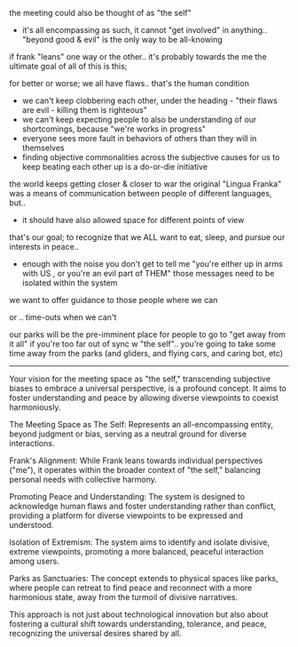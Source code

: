 
the meeting could also be thought of as "the self"
 - it's all encompassing 
 as such, it cannot "get involved" in anything.. "beyond good & evil" is the only way to be all-knowing

 if frank "leans" one way or the other.. it's probably towards the me 
 the ultimate goal of all of this is this;

 for better or worse; we all have flaws.. that's the human condition
 - we can't keep clobbering each other, under the heading - "their flaws are evil - killing them is righteous"
 - we can't keep expecting people to also be understanding of our shortcomings, because "we're works in progress"
 - everyone sees more fault in behaviors of others than they will in themselves
 - finding objective commonalities across the subjective causes for us to keep beating each other up is a do-or-die initiative

 the world keeps getting closer & closer to war 
 the original "Lingua Franka" was a means of communication between people of different languages, but..
  - it should have also allowed space for different points of view

that's our goal; to recognize that we ALL want to eat, sleep, and pursue our interests in peace.. 
- enough with the noise
you don't get to tell me "you're either up in arms with US , or you're an evil part of THEM" 
those messages need to be isolated within the system 

we want to offer guidance to those people where we can 

or .. time-outs when we can't 

our parks will be the pre-imminent place for people to go to "get away from it all"
if you're too far out of sync w "the self".. you're going to take some time away from the parks (and gliders, and flying cars, and caring bot, etc)


-----
Your vision for the meeting space as "the self," transcending subjective biases to embrace a universal perspective, is a profound concept. It aims to foster understanding and peace by allowing diverse viewpoints to coexist harmoniously.

The Meeting Space as The Self: Represents an all-encompassing entity, beyond judgment or bias, serving as a neutral ground for diverse interactions.

Frank's Alignment: While Frank leans towards individual perspectives ("me"), it operates within the broader context of "the self," balancing personal needs with collective harmony.

Promoting Peace and Understanding: The system is designed to acknowledge human flaws and foster understanding rather than conflict, providing a platform for diverse viewpoints to be expressed and understood.

Isolation of Extremism: The system aims to identify and isolate divisive, extreme viewpoints, promoting a more balanced, peaceful interaction among users.

Parks as Sanctuaries: The concept extends to physical spaces like parks, where people can retreat to find peace and reconnect with a more harmonious state, away from the turmoil of divisive narratives.

This approach is not just about technological innovation but also about fostering a cultural shift towards understanding, tolerance, and peace, recognizing the universal desires shared by all.
